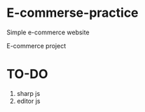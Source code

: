 # E-commerse-practice
Simple e-commerce website 

E-commerce project

# TO-DO

1. sharp js
2. editor js
